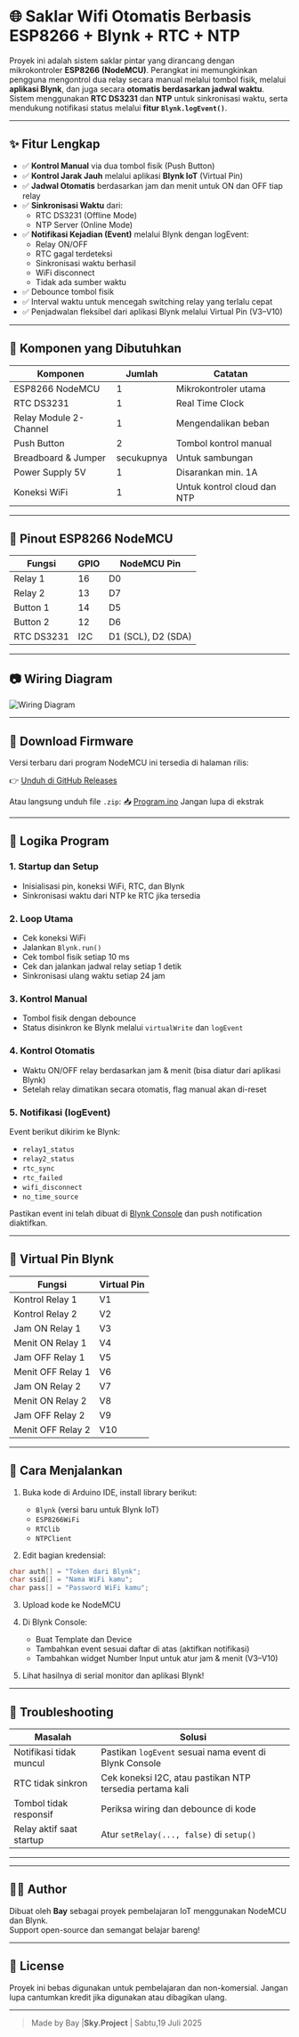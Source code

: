 # 🌐 Saklar Wifi Otomatis Berbasis ESP8266 + Blynk + RTC + NTP

Proyek ini adalah sistem saklar pintar yang dirancang dengan mikrokontroler **ESP8266 (NodeMCU)**. Perangkat ini memungkinkan pengguna mengontrol dua relay secara manual melalui tombol fisik, melalui **aplikasi Blynk**, dan juga secara **otomatis berdasarkan jadwal waktu**. Sistem menggunakan **RTC DS3231** dan **NTP** untuk sinkronisasi waktu, serta mendukung notifikasi status melalui **fitur `Blynk.logEvent()`**.

---

## ✨ Fitur Lengkap

- ✅ **Kontrol Manual** via dua tombol fisik (Push Button)
- ✅ **Kontrol Jarak Jauh** melalui aplikasi **Blynk IoT** (Virtual Pin)
- ✅ **Jadwal Otomatis** berdasarkan jam dan menit untuk ON dan OFF tiap relay
- ✅ **Sinkronisasi Waktu** dari:
  - RTC DS3231 (Offline Mode)
  - NTP Server (Online Mode)
- ✅ **Notifikasi Kejadian (Event)** melalui Blynk dengan logEvent:
  - Relay ON/OFF
  - RTC gagal terdeteksi
  - Sinkronisasi waktu berhasil
  - WiFi disconnect
  - Tidak ada sumber waktu
- ✅ Debounce tombol fisik
- ✅ Interval waktu untuk mencegah switching relay yang terlalu cepat
- ✅ Penjadwalan fleksibel dari aplikasi Blynk melalui Virtual Pin (V3–V10)

---

## 🧰 Komponen yang Dibutuhkan

| Komponen         | Jumlah | Catatan |
|------------------|--------|---------|
| ESP8266 NodeMCU  | 1      | Mikrokontroler utama |
| RTC DS3231       | 1      | Real Time Clock |
| Relay Module 2-Channel | 1 | Mengendalikan beban |
| Push Button      | 2      | Tombol kontrol manual |
| Breadboard & Jumper | secukupnya | Untuk sambungan |
| Power Supply 5V  | 1      | Disarankan min. 1A |
| Koneksi WiFi     | 1      | Untuk kontrol cloud dan NTP |

---

## 📌 Pinout ESP8266 NodeMCU

| Fungsi     | GPIO | NodeMCU Pin |
|------------|------|-------------|
| Relay 1    | 16   | D0          |
| Relay 2    | 13   | D7          |
| Button 1   | 14   | D5          |
| Button 2   | 12   | D6          |
| RTC DS3231 | I2C  | D1 (SCL), D2 (SDA) |

---

## 📷 Wiring Diagram

![Wiring Diagram](Wiring.jpg)

---
## 🔽 Download Firmware

Versi terbaru dari program NodeMCU ini tersedia di halaman rilis:

👉 [Unduh di GitHub Releases](https://github.com/Bayust627/project-saklar-pintar/releases/tag/Diagram_%26_Program)

Atau langsung unduh file `.zip`:
📥 [Program.ino](https://github.com/user-attachments/files/21325234/Program.zip)
Jangan lupa di ekstrak

---

## 🧠 Logika Program

### 1. **Startup dan Setup**
- Inisialisasi pin, koneksi WiFi, RTC, dan Blynk
- Sinkronisasi waktu dari NTP ke RTC jika tersedia

### 2. **Loop Utama**
- Cek koneksi WiFi
- Jalankan `Blynk.run()`
- Cek tombol fisik setiap 10 ms
- Cek dan jalankan jadwal relay setiap 1 detik
- Sinkronisasi ulang waktu setiap 24 jam

### 3. **Kontrol Manual**
- Tombol fisik dengan debounce
- Status disinkron ke Blynk melalui `virtualWrite` dan `logEvent`

### 4. **Kontrol Otomatis**
- Waktu ON/OFF relay berdasarkan jam & menit (bisa diatur dari aplikasi Blynk)
- Setelah relay dimatikan secara otomatis, flag manual akan di-reset

### 5. **Notifikasi (logEvent)**
Event berikut dikirim ke Blynk:
- `relay1_status`
- `relay2_status`
- `rtc_sync`
- `rtc_failed`
- `wifi_disconnect`
- `no_time_source`

Pastikan event ini telah dibuat di [Blynk Console](https://blynk.cloud/) dan push notification diaktifkan.

---

## 🔢 Virtual Pin Blynk

| Fungsi                | Virtual Pin |
|------------------------|-------------|
| Kontrol Relay 1        | V1          |
| Kontrol Relay 2        | V2          |
| Jam ON Relay 1         | V3          |
| Menit ON Relay 1       | V4          |
| Jam OFF Relay 1        | V5          |
| Menit OFF Relay 1      | V6          |
| Jam ON Relay 2         | V7          |
| Menit ON Relay 2       | V8          |
| Jam OFF Relay 2        | V9          |
| Menit OFF Relay 2      | V10         |

---

## 🚀 Cara Menjalankan

1. Buka kode di Arduino IDE, install library berikut:
   - `Blynk` (versi baru untuk Blynk IoT)
   - `ESP8266WiFi`
   - `RTClib`
   - `NTPClient`

2. Edit bagian kredensial:
```cpp
char auth[] = "Token dari Blynk";
char ssid[] = "Nama WiFi kamu";
char pass[] = "Password WiFi kamu";
```

3. Upload kode ke NodeMCU

4. Di Blynk Console:
   - Buat Template dan Device
   - Tambahkan event sesuai daftar di atas (aktifkan notifikasi)
   - Tambahkan widget Number Input untuk atur jam & menit (V3–V10)

5. Lihat hasilnya di serial monitor dan aplikasi Blynk!

---

## 🧪 Troubleshooting

| Masalah | Solusi |
|--------|--------|
| Notifikasi tidak muncul | Pastikan `logEvent` sesuai nama event di Blynk Console |
| RTC tidak sinkron | Cek koneksi I2C, atau pastikan NTP tersedia pertama kali |
| Tombol tidak responsif | Periksa wiring dan debounce di kode |
| Relay aktif saat startup | Atur `setRelay(..., false)` di `setup()`

---

---

## 👨‍💻 Author

Dibuat oleh **Bay** sebagai proyek pembelajaran IoT menggunakan NodeMCU dan Blynk.  
Support open-source dan semangat belajar bareng!

---

## 📃 License

Proyek ini bebas digunakan untuk pembelajaran dan non-komersial. Jangan lupa cantumkan kredit jika digunakan atau dibagikan ulang.

---

> Made by Bay |**Sky.Project** | Sabtu,19 Juli 2025

